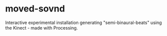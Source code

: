 # moved-sovnd
Interactive experimental installation generating "semi-binaural-beats" using the Kinect - made with Processing.
